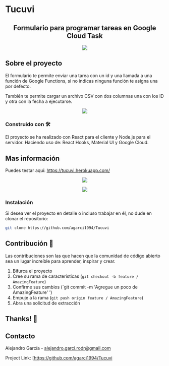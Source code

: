 # Tucuvi
<h2 align="center">
Formulario para programar tareas en Google Cloud Task
</h2>

<p align="center"><img src="https://i.ibb.co/JjCL6Rw/Screenshot-2020-05-03-at-17-22-31.png" /></a></p>

## Sobre el proyecto

El formulario te permite enviar una tarea con un id y una llamada a una función de Google Functions, si no indicas ninguna función te asigna una por defecto. 

También te permite cargar un archivo CSV con dos columnas una con los ID y otra con la fecha a ejecutarse. 

<p align="center"><img src="https://i.ibb.co/Cm3vxTC/Screenshot-2020-05-03-at-17-24-04.png" /></p>

### Construido con 🛠

El proyecto se ha realizado con React para el cliente y Node.js para el servidor. Haciendo uso de: React Hooks, Material UI y Google Cloud.

## Mas información
Puedes testar aquí: https://tucuvi.herokuapp.com/
<p align="center"><img src="https://i.ibb.co/qRLCT9b/Screenshot-2020-05-03-at-17-24-29.png" /></p>
<p align="center"><img src="https://i.ibb.co/whSnKWm/Screenshot-2020-05-03-at-17-24-40.png" /></p>

### Instalación

Si desea ver el proyecto en detalle o incluso trabajar en él, no dude en clonar el repositorio:

```sh
git clone https://github.com/agarci1994/Tucuvi
```

## Contribución 💬

Las contribuciones son las que hacen que la comunidad de código abierto sea un lugar increíble para aprender, inspirar y crear.

1. Bifurca el proyecto
2. Cree su rama de características (`git checkout -b feature / AmazingFeature`)
3. Confirme sus cambios (`git commit -m 'Agregue un poco de AmazingFeature' ')
4. Empuje a la rama (`git push origin feature / AmazingFeature`)
5. Abra una solicitud de extracción

## Thanks! 💖

## Contacto

Alejandro García - [alejandro.garci.rodr@gmail.com](alejandro.garci.rodr@gmail.com)

Project Link: [https://github.com/agarci1994/Tucuvi
